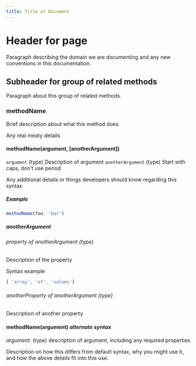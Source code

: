 ```yaml
---
title: Title of Document
---
```


# Header for page

Paragraph describing the domain we are documenting and any new conventions in this documentation.

## Subheader for group of related methods

Paragraph about this group of related methods.

### methodName

Brief description about what this method does

Any real meaty details

#### methodName(argument, [anotherArgument])

`argument` (type) Description of argument
`anotherArgument` (type) Start with caps, don't use period

Any additional details or things developers should know regarding this syntax

##### Example

```javascript
methodName(foo, 'bar')
```

##### anotherArgument

###### property of anotherArgument (type)

Description of the property

Syntax example

```javascript
[ 'array', 'of', 'values']
```

###### anotherProperty of anotherArgument (type)

Description of another property



#### methodName(argument) *alternate syntax*

*argument*: (type) description of argument, including any required properties

Description on how this differs from default syntax, why you might use it, and how the above details fit into this use.

